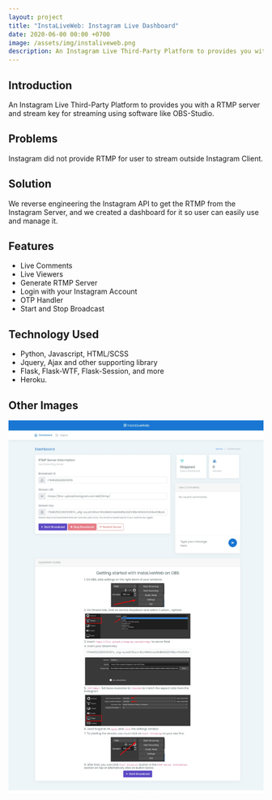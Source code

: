 ```yaml
---
layout: project
title: "InstaLiveWeb: Instagram Live Dashboard"
date: 2020-06-00 00:00 +0700
image: /assets/img/instaliveweb.png
description: An Instagram Live Third-Party Platform to provides you with a RTMP server and stream key for streaming using software like OBS-Studio.
---
```


## Introduction

An Instagram Live Third-Party Platform to provides you with a RTMP server and stream key for streaming using software like OBS-Studio.

## Problems

Instagram did not provide RTMP for user to stream outside Instagram Client.

## Solution

We reverse engineering the Instagram API to get the RTMP from the Instagram Server, and we created a dashboard for it so user can easily use and manage it.

## Features

- Live Comments
- Live Viewers
- Generate RTMP Server
- Login with your Instagram Account
- OTP Handler
- Start and Stop Broadcast

## Technology Used

- Python, Javascript, HTML/SCSS
- Jquery, Ajax and other supporting library
- Flask, Flask-WTF, Flask-Session, and more
- Heroku.

## Other Images

![other picture of instaliveweb](/assets/img/instaliveweb-2.png)
